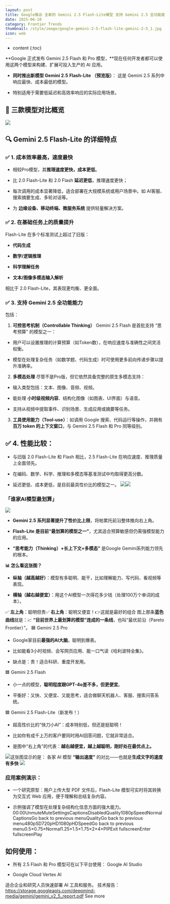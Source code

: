 ```yaml
---
layout: post
title: Google推出 全新的 Gemini 2.5 Flash-Lite模型 支持 Gemini 2.5 全功能能力 速度更快 更便宜
date: 2025-06-10
category: Frontier Trends
thumbnail: /style/image/google-gemini-2-5-flash-lite-gemini-2-5_1.jpg
icon: web
---
```

* content
{:toc}

**Google 正式发布 Gemini 2.5 Flash 和 Pro 模型，**现在任何开发者都可以使用这两个模型来构建、扩展可投入生产的 AI 应用。

- **同时推出新模型 Gemini 2.5** **Flash-Lite （预览版）**：
这是 Gemini 2.5 系列中响应最快、成本最低的模型。

- 特别适用于需要低延迟和高效率响应的实际应用场景。

## 🧬 三款模型对比概览
![](https://assets-v2.circle.so/atma49ws12l6nf8imj9whcz7ix1d)
## 🔍 Gemini 2.5 Flash-Lite 的详细特点

### ✅ 1. 成本效率最高，速度最快

- 相较Pro模型，其**推理速度更快，成本更低**。

- 比 2.0 Flash-Lite 和 2.0 Flash **延迟更低**，推理速度更快；

- 每次调用的成本显著降低，适合部署在大规模系统或用户场景中。如 AI客服、搜索摘要生成、多轮对话等。

- 为 **边缘设备、移动终端、微服务系统** 提供轻量解决方案。

### ✅ 2. 在基础任务上的质量提升
Flash-Lite 在多个标准测试上超过了旧版：

- **代码生成**

- **数学/逻辑推理**

- **科学理解任务**

- **文本/图像多模态输入解析**

相比于 2.0 Flash-Lite，其表现更均衡、更全面。

### ✅ 3. 支持 Gemini 2.5 全功能能力
包括：
1. **可控思考机制（Controllable Thinking）**
Gemini 2.5 Flash 是首批支持 “思考预算” 的模型之一：

- 用户可以设置推理的计算预算（如Token数），在响应速度与准确性之间灵活权衡。

- 模型在处理复杂任务（如数学题、代码生成）时可使用更多前向传递步骤以提升准确率。

2. **多模态处理**
尽管不是Pro版，但它依然具备完整的原生多模态支持：

- 输入类型包括：文本、图像、音频、视频。

- 能处理 **小时级视频内容**、结构化图像（如图表、UI界面）与语音。

- 支持从视频中提取事件、识别场景、生成应用或摘要等任务。

3. **工具使用能力（Tool-use）**：如调用 Google 搜索、代码运行等操作，并拥有 **百万 token 的上下文窗口**，与 Gemini 2.5 Flash 和 Pro 同等级别。

## ✅ 4. **性能比较**：

- 与旧版 2.0 Flash-Lite 和 Flash 相比，2.5 Flash-Lite 在响应速度、推理质量上全面领先。

- 在编码、数学、科学、推理和多模态等基准测试中均取得更高分数。

- 延迟更低、成本更低，是目前最具性价比的模型之一。
![](https://assets-v2.circle.so/g0nd23e7nkk8vko6lmr29s1iha75)![](https://assets-v2.circle.so/juibapguef7s0olejpqasr0b7mwm)

### 「**谁家AI模型最划算**」
![](https://assets-v2.circle.so/j7dkgvtyqrbuor6rf72elormfwrk)
- **Gemini 2.5 系列显著提升了性价比上限**，将帕累托前沿整体推向右上角。

- **Flash-Lite 是目前“最划算的模型之一”**，尤其适合预算敏感但仍需强模型能力的应用。

- **“思考能力（Thinking）+长上下文+多模态”** 是Google Gemini系列能力领先的根本。

**📊 怎么看这张图？**

- **纵轴（越高越好）**：模型有多聪明、能干，比如理解能力、写代码、看视频等表现。

- **横轴（越右越便宜）**：用这个AI模型一次得花多少钱（处理100万个单词的成本）。

✅ **左上角**：聪明但贵✅ **右上角**：聪明又便宜！👉这就是最好的组合
图上那条**蓝色曲线**就是：📈 **“目前世界上最划算的模型”连成的一条线**，也叫“最优前沿（Pareto Frontier）”。
🟦 Gemini 2.5 Pro

- Google家目前**最强的AI大脑**，聪明到爆表。

- 比如能看3小时视频、会写网页应用、能一口气读《哈利波特全集》。

- 缺点是：贵！适合科研、重度开发用。

🟦 Gemini 2.5 Flash

- 小一点的模型，**聪明程度跟GPT-4o差不多，但更便宜**。

- 平衡好：又快、又便宜、又能思考，适合做聊天机器人、客服、搜索问答系统。

🟦 Gemini 2.5 Flash-Lite（新发布！）

- 超高性价比的“快刀小AI”：成本特别低，但还是挺聪明！

- 比如你有成千上万的客户要同时用AI回答问题，它就非常适合。

- 是图中“右上角”的代表：**越右越便宜，越上越聪明，刚好处在最优点上。**

![](https://assets-v2.circle.so/9c1icq6gsx7nuzwv1d7ceadibspj)这张图显示的是：
各家 AI 模型 **“输出速度”** 的对比——也就是**生成文字的速度有多快**
![](https://assets-v2.circle.so/xyurg9n8yctml17mtmrf6bb9qrau)
### **应用案例演示**：

- 一个研究原型：用户上传大型 PDF 文件后，Flash-Lite 模型可实时将其转换为交互式 Web 应用，便于理解和总结复杂内容。

- 示例强调了模型在处理复杂结构化信息方面的强大能力。
00:00UnmuteMuteSettingsCaptionsDisabledQuality1080pSpeedNormalCaptionsGo back to previous menuQualityGo back to previous menu480pSD720pHD1080pHDSpeedGo back to previous menu0.5×0.75×Normal1.25×1.5×1.75×2×4×PIPExit fullscreenEnter fullscreenPlay

## **如何使用**：

- 所有 2.5 Flash 和 Pro 模型可在以下平台使用：
Google AI Studio

- Google Cloud Vertex AI

适合企业和研究人员快速部署 AI 工具和服务。
技术报告：https://storage.googleapis.com/deepmind-media/gemini/gemini_v2_5_report.pdf
See more